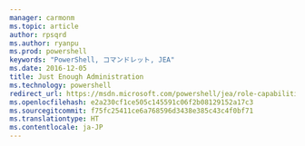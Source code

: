 ```yaml
---
manager: carmonm
ms.topic: article
author: rpsqrd
ms.author: ryanpu
ms.prod: powershell
keywords: "PowerShell, コマンドレット, JEA"
ms.date: 2016-12-05
title: Just Enough Administration
ms.technology: powershell
redirect_url: https://msdn.microsoft.com/powershell/jea/role-capabilities
ms.openlocfilehash: e2a230cf1ce505c145591c06f2b08129152a17c3
ms.sourcegitcommit: f75fc25411ce6a768596d3438e385c43c4f0bf71
ms.translationtype: HT
ms.contentlocale: ja-JP
---
```

